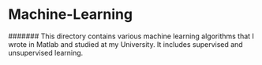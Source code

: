 # Machine-Learning
####### This directory contains various machine learning algorithms that I wrote in Matlab and studied at my University. It includes supervised and unsupervised learning. 
